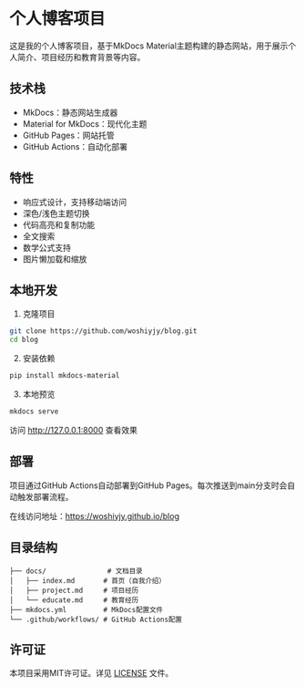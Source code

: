 # 个人博客项目

这是我的个人博客项目，基于MkDocs Material主题构建的静态网站，用于展示个人简介、项目经历和教育背景等内容。

## 技术栈

- MkDocs：静态网站生成器
- Material for MkDocs：现代化主题
- GitHub Pages：网站托管
- GitHub Actions：自动化部署

## 特性

- 响应式设计，支持移动端访问
- 深色/浅色主题切换
- 代码高亮和复制功能
- 全文搜索
- 数学公式支持
- 图片懒加载和缩放

## 本地开发

1. 克隆项目
```bash
git clone https://github.com/woshiyjy/blog.git
cd blog
```

2. 安装依赖
```bash
pip install mkdocs-material
```

3. 本地预览
```bash
mkdocs serve
```

访问 http://127.0.0.1:8000 查看效果

## 部署

项目通过GitHub Actions自动部署到GitHub Pages。每次推送到main分支时会自动触发部署流程。

在线访问地址：https://woshiyjy.github.io/blog

## 目录结构

```
├── docs/               # 文档目录
│   ├── index.md       # 首页（自我介绍）
│   ├── project.md     # 项目经历
│   └── educate.md     # 教育经历
├── mkdocs.yml         # MkDocs配置文件
└── .github/workflows/ # GitHub Actions配置
```

## 许可证

本项目采用MIT许可证。详见 [LICENSE](LICENSE) 文件。
